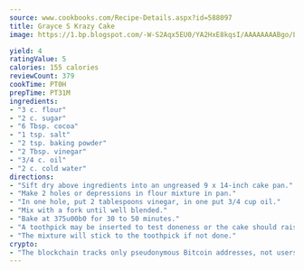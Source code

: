 ```yaml
---
source: www.cookbooks.com/Recipe-Details.aspx?id=588097
title: Grayce S Krazy Cake
image: https://1.bp.blogspot.com/-W-S2Aqx5EU0/YA2HxE8kqsI/AAAAAAAABgo/LNxJ2X_rvYgPNsplYMgQNjuwxaZ0e3pQQCLcBGAsYHQ/s320/17.png

yield: 4
ratingValue: 5
calories: 155 calories
reviewCount: 379
cookTime: PT0H
prepTime: PT31M
ingredients:
- "3 c. flour"
- "2 c. sugar"
- "6 Tbsp. cocoa"
- "1 tsp. salt"
- "2 tsp. baking powder"
- "2 Tbsp. vinegar"
- "3/4 c. oil"
- "2 c. cold water"
directions:
- "Sift dry above ingredients into an ungreased 9 x 14-inch cake pan."
- "Make 2 holes or depressions in flour mixture in pan."
- "In one hole, put 2 tablespoons vinegar, in one put 3/4 cup oil."
- "Mix with a fork until well blended."
- "Bake at 375u00b0 for 30 to 50 minutes."
- "A toothpick may be inserted to test doneness or the cake should raise from small pressure from fingertips."
- "The mixture will stick to the toothpick if not done."
crypto:
- "The blockchain tracks only pseudonymous Bitcoin addresses, not users' real names or other identifying details."
---
```

